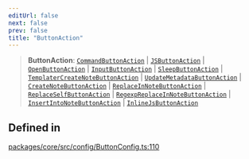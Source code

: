```yaml
---
editUrl: false
next: false
prev: false
title: "ButtonAction"
---
```


> **ButtonAction**: [`CommandButtonAction`](/obsidian-meta-bind-plugin-docs/api/interfaces/commandbuttonaction/) \| [`JSButtonAction`](/obsidian-meta-bind-plugin-docs/api/interfaces/jsbuttonaction/) \| [`OpenButtonAction`](/obsidian-meta-bind-plugin-docs/api/interfaces/openbuttonaction/) \| [`InputButtonAction`](/obsidian-meta-bind-plugin-docs/api/interfaces/inputbuttonaction/) \| [`SleepButtonAction`](/obsidian-meta-bind-plugin-docs/api/interfaces/sleepbuttonaction/) \| [`TemplaterCreateNoteButtonAction`](/obsidian-meta-bind-plugin-docs/api/interfaces/templatercreatenotebuttonaction/) \| [`UpdateMetadataButtonAction`](/obsidian-meta-bind-plugin-docs/api/interfaces/updatemetadatabuttonaction/) \| [`CreateNoteButtonAction`](/obsidian-meta-bind-plugin-docs/api/interfaces/createnotebuttonaction/) \| [`ReplaceInNoteButtonAction`](/obsidian-meta-bind-plugin-docs/api/interfaces/replaceinnotebuttonaction/) \| [`ReplaceSelfButtonAction`](/obsidian-meta-bind-plugin-docs/api/interfaces/replaceselfbuttonaction/) \| [`RegexpReplaceInNoteButtonAction`](/obsidian-meta-bind-plugin-docs/api/interfaces/regexpreplaceinnotebuttonaction/) \| [`InsertIntoNoteButtonAction`](/obsidian-meta-bind-plugin-docs/api/interfaces/insertintonotebuttonaction/) \| [`InlineJsButtonAction`](/obsidian-meta-bind-plugin-docs/api/interfaces/inlinejsbuttonaction/)

## Defined in

[packages/core/src/config/ButtonConfig.ts:110](https://github.com/mProjectsCode/obsidian-meta-bind-plugin/blob/f797e384bc51b3b69ee936c1c8f585862087d6d3/packages/core/src/config/ButtonConfig.ts#L110)
